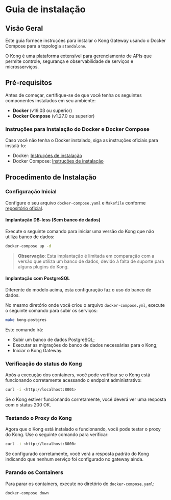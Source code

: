 # Guia de instalação

## Visão Geral

Este guia fornece instruções para instalar o Kong Gateway usando o Docker Compose para a topologia `standalone`.

O Kong é uma plataforma extensível para gerenciamento de APIs que permite controle, segurança e observabilidade de serviços e microsserviços.

## Pré-requisitos

Antes de começar, certifique-se de que você tenha os seguintes componentes instalados em seu ambiente:

- **Docker** (v19.03 ou superior)
- **Docker Compose** (v1.27.0 ou superior)

### Instruções para Instalação do Docker e Docker Compose

Caso você não tenha o Docker instalado, siga as instruções oficiais para instalá-lo:

- Docker: [Instruções de instalação](https://docs.docker.com/get-docker/)
- Docker Compose: [Instruções de instalação](https://docs.docker.com/compose/install/)

## Procedimento de Instalação

### Configuração Inicial

Configure o seu arquivo `docker-compose.yaml` e `Makefile` conforme [repositório oficial](https://github.com/Kong/docker-kong/tree/master/compose).

#### Implantação DB-less (Sem banco de dados)

Execute o seguinte comando para iniciar uma versão do Kong que não utiliza banco de dados:

```bash
docker-compose up -d
```

> **Observação**: Esta implantação é limitada em comparação com a versão que utiliza um banco de dados, devido à falta de suporte para alguns plugins do Kong.

#### Implantação com PostgreSQL

Diferente do modelo acima, esta configuração faz o uso do banco de dados.

No mesmo diretório onde você criou o arquivo `docker-compose.yml`, execute o seguinte comando para subir os serviços:

```bash
make kong-postgres
```

Este comando irá:

- Subir um banco de dados PostgreSQL;
- Executar as migrações do banco de dados necessárias para o Kong;
- Iniciar o Kong Gateway.

### Verificação do status do Kong

Após a execução dos containers, você pode verificar se o Kong está funcionando corretamente acessando o endpoint administrativo:

```bash
curl -i <http://localhost:8001>
```

Se o Kong estiver funcionando corretamente, você deverá ver uma resposta com o status 200 OK.

### Testando o Proxy do Kong

Agora que o Kong está instalado e funcionando, você pode testar o proxy do Kong. Use o seguinte comando para verificar:

```bash
curl -i <http://localhost:8000>
```

Se configurado corretamente, você verá a resposta padrão do Kong indicando que nenhum serviço foi configurado no gateway ainda.

### Parando os Containers

Para parar os containers, execute no diretório do `docker-compose.yaml`:

```bash
docker-compose down
```

